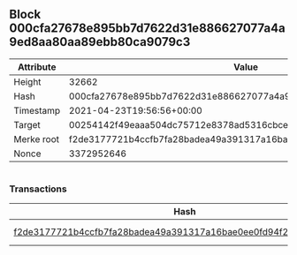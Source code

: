 ## Block 000cfa27678e895bb7d7622d31e886627077a4a9ed8aa80aa89ebb80ca9079c3

Attribute | Value
--- | ---
Height | 32662
Hash | 000cfa27678e895bb7d7622d31e886627077a4a9ed8aa80aa89ebb80ca9079c3
Timestamp | 2021-04-23T19:56:56+00:00
Target | 00254142f49eaaa504dc75712e8378ad5316cbcead634704b3734b6271167cc4
Merke root | f2de3177721b4ccfb7fa28badea49a391317a16bae0ee0fd94f294b20d16d05b
Nonce | 3372952646

```

```

### Transactions

Hash | Amount
--- | ---
[f2de3177721b4ccfb7fa28badea49a391317a16bae0ee0fd94f294b20d16d05b](f2de3177721b4ccfb7fa28badea49a391317a16bae0ee0fd94f294b20d16d05b.md) | 10.00000000 SKEPTI 
